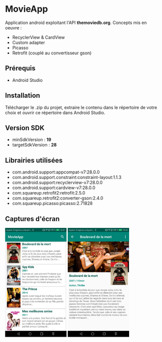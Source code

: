 # MovieApp
Application android exploitant l'API **themoviedb.org**.
Concepts mis en oeuvre :
- RecyclerView & CardView
- Custom adapter
- Picasso
- Retrofit (couplé au convertisseur gson)
## Prérequis
- Android Studio
## Installation
Télécharger le .zip du projet, extraire le contenu dans le répertoire de votre choix et ouvrir ce répertoire dans Android Studio.
## Version SDK
- minSdkVersion : **19**  
- targetSdkVersion : **28**
## Librairies utilisées
- com.android.support:appcompat-v7:28.0.0
- com.android.support.constraint:constraint-layout:1.1.3
- com.android.support:recyclerview-v7:28.0.0
- com.android.support:cardview-v7:28.0.0
- com.squareup.retrofit2:retrofit:2.5.0
- com.squareup.retrofit2:converter-gson:2.4.0
- com.squareup.picasso:picasso:2.71828

## Captures d'écran
<img src="./assets/s1.png" width="200">
<img src="./assets/s2.png" width="200">

